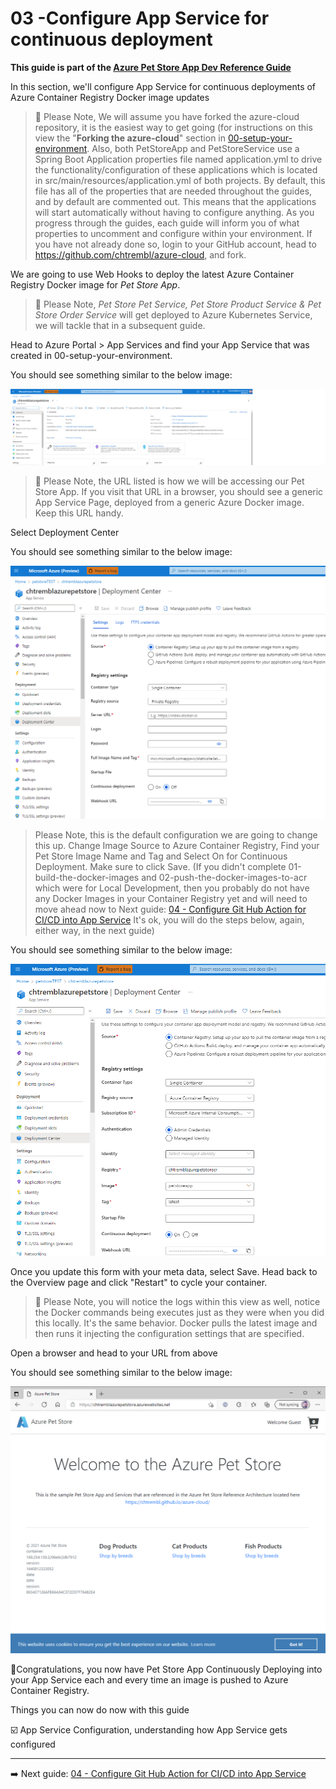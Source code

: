 # 03 -Configure App Service for continuous deployment

__This guide is part of the [Azure Pet Store App Dev Reference Guide](../README.md)__

In this section, we'll configure App Service for continuous deployments of Azure Container Registry Docker image updates

> 📝 Please Note, We will assume you have forked the azure-cloud repository, it is the easiest way to get going (for instructions on this view the "**Forking the azure-cloud**" section in [00-setup-your-environment](../00-setup-your-environment/README.md). Also, both PetStoreApp and PetStoreService use a Spring Boot Application properties file named application.yml to drive the functionality/configuration of these applications which is located in src/main/resources/application.yml of both projects. By default, this file has all of the properties that are needed throughout the guides, and by default are commented out. This means that the applications will start automatically without having to configure anything. As you progress through the guides, each guide will inform you of what properties to uncomment and configure within your environment. If you have not already done so, login to your GitHub account, head to https://github.com/chtrembl/azure-cloud, and fork.

We are going to use Web Hooks to deploy the latest Azure Container Registry Docker image for *Pet Store App*.

> 📝 Please Note, *Pet Store Pet Service, Pet Store Product Service & Pet Store Order Service* will get deployed to Azure Kubernetes Service, we will tackle that in a subsequent guide.

Head to Azure Portal > App Services and find your App Service that was created in 00-setup-your-environment.

You should see something similar to the below image:

![](images/1.png)

> 📝 Please Note, the URL listed is how we will be accessing our Pet Store App. If you visit that URL in a browser, you should see a generic App Service Page, deployed from a generic Azure Docker image. Keep this URL handy.

Select Deployment Center

You should see something similar to the below image:

![](images/2.png)

> Please Note, this is the default configuration we are going to change this up. Change Image Source to Azure Container Registry, Find your Pet Store Image Name and Tag and Select On for Continuous Deployment. Make sure to click Save. (If you didn't complete 01-build-the-docker-images and 02-push-the-docker-images-to-acr which were for Local Development, then you probably do not have any Docker Images in your Container Registry yet and will need to move ahead now to Next guide: [04 - Configure Git Hub Action for CI/CD into App Service](../04-configure-git-hub-action-for-ci-cd-into-app-service/README.md) It's ok, you will do the steps below, again, either way, in the next guide)

You should see something similar to the below image:

![](images/3.png)

Once you update this form with your meta data, select Save. Head back to the Overview page and click "Restart" to cycle your container.

> 📝 Please Note, you will notice the logs within this view as well, notice the Docker commands being executes just as they were when you did this locally. It's the same behavior. Docker pulls the latest image and then runs it injecting the configuration settings that are specified.

Open a browser and head to your URL from above

You should see something similar to the below image:

![](images/4.png)

🎉Congratulations, you now have Pet Store App Continuously Deploying into your App Service each and every time an image is pushed to Azure Container Registry.

Things you can now do now with this guide

☑️ App Service Configuration, understanding how App Service gets configured

---
➡️ Next guide: [04 - Configure Git Hub Action for CI/CD into App Service](../04-configure-git-hub-action-for-ci-cd-into-app-service/README.md)
